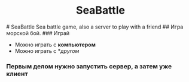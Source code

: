 <h1 align="center">SeaBattle</h1>
# SeaBattle
Sea battle game, also a server to play with a friend
## Игра морской бой.
### Играй

- Можно играть с **компьютером**
- Можно играть с **другом*

### Первым делом нужно запустить **сервер, а затем уже клиент**
